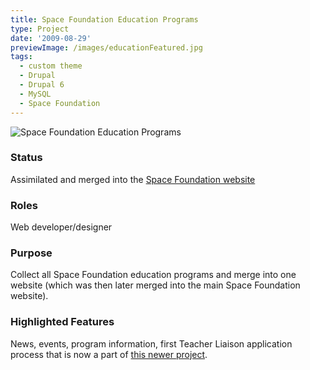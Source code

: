 ```yaml
---
title: Space Foundation Education Programs
type: Project
date: '2009-08-29'
previewImage: /images/educationFeatured.jpg
tags:
  - custom theme
  - Drupal
  - Drupal 6
  - MySQL
  - Space Foundation
---
```

![Space Foundation Education Programs](/images/education.jpg)

### Status

Assimilated and merged into the [Space Foundation website](https://www.spacefoundation.org/education)

### Roles

Web developer/designer

### Purpose

Collect all Space Foundation education programs and merge into one website (which was then later merged into the main Space Foundation website).

### Highlighted Features

News, events, program information, first Teacher Liaison application process that is now a part of [this newer project](/projects/teacher-liaison-application-process).
